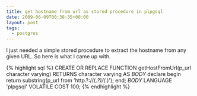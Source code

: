 ```yaml
---
title: get hostname from url as stored procedure in plpgsql
date: 2009-06-09T00:38:35+00:00
layout: post
tags:
  - postgres
---
```

I just needed a simple stored procedure to extract the hostname from any given URL. So here is what I came up with.

{% highlight sql %}
CREATE OR REPLACE FUNCTION getHostFromUrl(p_url character varying)
  RETURNS character varying AS
$BODY$
declare
begin
  return substring(p_url from  'http.?://(.*?)/(.*)');
end;
$BODY$
  LANGUAGE 'plpgsql' VOLATILE
  COST 100;
{% endhighlight %}
